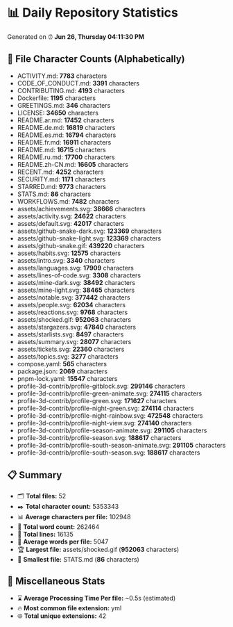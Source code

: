 # 📊 Daily Repository Statistics
Generated on ⏰ **Jun 26, Thursday 04:11:30 PM**

## 📂 File Character Counts (Alphabetically)
- ACTIVITY.md: **7783** characters
- CODE_OF_CONDUCT.md: **3391** characters
- CONTRIBUTING.md: **4193** characters
- Dockerfile: **1195** characters
- GREETINGS.md: **346** characters
- LICENSE: **34650** characters
- README.ar.md: **17452** characters
- README.de.md: **16819** characters
- README.es.md: **16794** characters
- README.fr.md: **16911** characters
- README.md: **16715** characters
- README.ru.md: **17700** characters
- README.zh-CN.md: **16605** characters
- RECENT.md: **4252** characters
- SECURITY.md: **1171** characters
- STARRED.md: **9773** characters
- STATS.md: **86** characters
- WORKFLOWS.md: **7482** characters
- assets/achievements.svg: **38666** characters
- assets/activity.svg: **24622** characters
- assets/default.svg: **42017** characters
- assets/github-snake-dark.svg: **123369** characters
- assets/github-snake-light.svg: **123369** characters
- assets/github-snake.gif: **439220** characters
- assets/habits.svg: **12575** characters
- assets/intro.svg: **3340** characters
- assets/languages.svg: **17909** characters
- assets/lines-of-code.svg: **3308** characters
- assets/mine-dark.svg: **38492** characters
- assets/mine-light.svg: **38465** characters
- assets/notable.svg: **377442** characters
- assets/people.svg: **62034** characters
- assets/reactions.svg: **9768** characters
- assets/shocked.gif: **952063** characters
- assets/stargazers.svg: **47840** characters
- assets/starlists.svg: **8497** characters
- assets/summary.svg: **28077** characters
- assets/tickets.svg: **22360** characters
- assets/topics.svg: **3277** characters
- compose.yaml: **565** characters
- package.json: **2069** characters
- pnpm-lock.yaml: **15547** characters
- profile-3d-contrib/profile-gitblock.svg: **299146** characters
- profile-3d-contrib/profile-green-animate.svg: **274115** characters
- profile-3d-contrib/profile-green.svg: **171627** characters
- profile-3d-contrib/profile-night-green.svg: **274114** characters
- profile-3d-contrib/profile-night-rainbow.svg: **472548** characters
- profile-3d-contrib/profile-night-view.svg: **274140** characters
- profile-3d-contrib/profile-season-animate.svg: **291105** characters
- profile-3d-contrib/profile-season.svg: **188617** characters
- profile-3d-contrib/profile-south-season-animate.svg: **291105** characters
- profile-3d-contrib/profile-south-season.svg: **188617** characters

## 📋 Summary
- 🗂️ **Total files:** 52
- ✒️ **Total character count:** 5353343
- 📊 **Average characters per file:** 102948
- 📝 **Total word count:** 262464
- 🧾 **Total lines:** 16135
- 📐 **Average words per file:** 5047
- 🏆 **Largest file:** assets/shocked.gif (**952063** characters)
- 🥉 **Smallest file:** STATS.md (**86** characters)

## 🌟 Miscellaneous Stats
- ⌛ **Average Processing Time Per file:** ~0.5s (estimated)
- 🔥 **Most common file extension:** yml
- 🌐 **Total unique extensions:** 42
